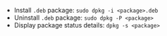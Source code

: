 * Install `.deb` package: `sudo dpkg -i <package>.deb`
* Uninstall `.deb` package: `sudo dpkg -P <package>`
* Display package status details: `dpkg -s <package>`